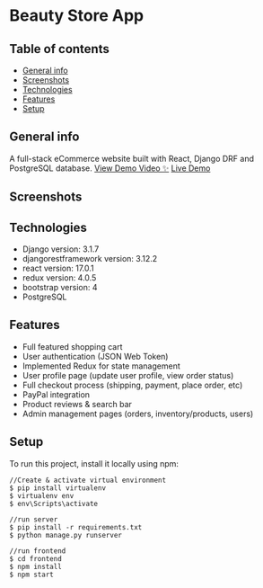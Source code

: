 # Beauty Store App

## Table of contents
  - [General info](#general-info)
  - [Screenshots](#screenshots)
  - [Technologies](#technologies)
  - [Features](#features)
  - [Setup](#setup)

## General info
A full-stack eCommerce website built with React, Django DRF and PostgreSQL database.
[View Demo Video ✨](https://youtube.com) 
[Live Demo](https://summerbeautystore.herokuapp.com) 

## Screenshots
<!-- ![Example screenshot](./img/screenshot.png) -->

## Technologies
* Django version: 3.1.7
* djangorestframework version: 3.12.2
* react version: 17.0.1
* redux version: 4.0.5
* bootstrap version: 4
* PostgreSQL

## Features
* Full featured shopping cart
* User authentication (JSON Web Token)
* Implemented Redux for state management
* User profile page (update user profile, view order status)
* Full checkout process (shipping, payment, place order, etc)
* PayPal integration
* Product reviews & search bar
* Admin management pages (orders, inventory/products, users)


## Setup
To run this project, install it locally using npm:

```
//Create & activate virtual environment
$ pip install virtualenv
$ virtualenv env
$ env\Scripts\activate

//run server
$ pip install -r requirements.txt
$ python manage.py runserver

//run frontend
$ cd frontend
$ npm install
$ npm start
``` 